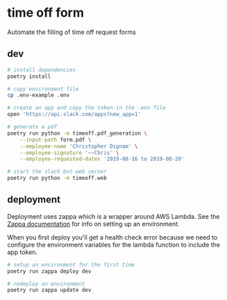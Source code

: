 # time off form

Automate the filling of time off request forms


## dev

```bash
# install dependencies
poetry install

# copy environment file
cp .env-example .env

# create an app and copy the token in the .env file
open 'https://api.slack.com/apps?new_app=1'

# generate a pdf
poetry run python -m timeoff.pdf_generation \
    --input-path form.pdf \
    --employee-name 'Christopher Dignam' \
    --employee-signature '~~Chris' \
    --employee-requested-dates '2019-08-16 to 2019-08-20'

# start the slack bot web server
poetry run python -m timeoff.web
```

## deployment
Deployment uses zappa which is a wrapper around AWS Lambda. See the [Zappa
documentation](https://github.com/Miserlou/Zappa) for info on setting up an
environment.

When you first deploy you'll get a health check error because we need to
configure the environment variables for the lambda function to include the app
token.

```bash
# setup an environment for the first time
poetry run zappa deploy dev

# redeploy an environment
poetry run zappa update dev
```
